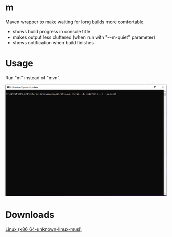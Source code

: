 # m
Maven wrapper to make waiting for long builds more comfortable.

- shows build progress in console title
- makes output less cluttered (when run with "--m-quiet" parameter)
- shows notification when build finishes

# Usage
Run "m" instead of "mvn".

![Demo](https://github.com/krabicezpapundeklu/m/blob/main/m.gif)

# Downloads
[Linux (x86_64-unknown-linux-musl)](https://github.com/krabicezpapundeklu/m/releases/latest/download/m)
